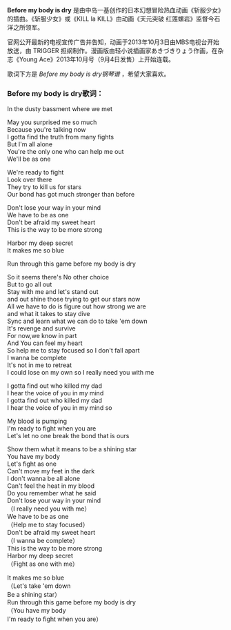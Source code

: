 

**Before my body is dry** 是由中岛一基创作的日本幻想冒险热血动画《斩服少女》的插曲。《斩服少女》或《KILL la
KILL》由动画《天元突破 红莲螺岩》监督今石洋之所领军。

  
官网公开最新的电视宣传广告并告知，动画于2013年10月3日由MBS电视台开始放送，由 TRIGGER
担纲制作。漫画版由轻小说插画家あきづきりょう作画，在杂志《Young Ace》2013年10月号（9月4日发售）上开始连载。

  
歌词下方是 _Before my body is dry钢琴谱_ ，希望大家喜欢。

### Before my body is dry歌词：

In the dusty bassment where we met

May you surprised me so much  
Because you're talking now  
I gotta find the truth from many fights  
But I'm all alone  
You're the only one who can help me out  
We'll be as one

We're ready to fight  
Look over there  
They try to kill us for stars  
Our bond has got much stronger than before

Don't lose your way in your mind  
We have to be as one  
Don't be afraid my sweet heart  
This is the way to be more strong

Harbor my deep secret  
It makes me so blue

Run through this game before my body is dry

So it seems there's No other choice  
But to go all out  
Stay with me and let's stand out  
and out shine those trying to get our stars now  
All we have to do is figure out how strong we are  
and what it takes to stay dive  
Sync and learn what we can do to take 'em down  
It's revenge and survive  
For now,we know in part  
And You can feel my heart  
So help me to stay focused so I don't fall apart  
I wanna be complete  
It's not in me to retreat  
I could lose on my own so I really need you with me

I gotta find out who killed my dad  
I hear the voice of you in my mind  
I gotta find out who killed my dad  
I hear the voice of you in my mind so

My blood is pumping  
I'm ready to fight when you are  
Let's let no one break the bond that is ours

Show them what it means to be a shining star  
You have my body  
Let's fight as one  
Can't move my feet in the dark  
I don't wanna be all alone  
Can't feel the heat in my blood  
Do you remember what he said  
Don't lose your way in your mind  
（I really need you with me）  
We have to be as one  
（Help me to stay focused）  
Don't be afraid my sweet heart  
（I wanna be complete）  
This is the way to be more strong  
Harbor my deep secret  
（Fight as one with me）

It makes me so blue  
（Let's take 'em down  
Be a shining star）  
Run through this game before my body is dry  
（You have my body  
I'm ready to fight when you are）

